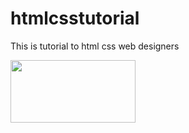 # htmlcsstutorial
This is tutorial to html css web designers

<img src="https://image.jimcdn.com/app/cms/image/transf/none/path/s0381a5b6a7776d61/image/ief27cf596dad7eb1/version/1525721112/image.jpg" width="200" height="100">

